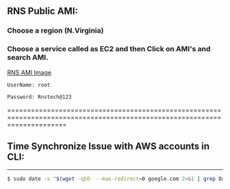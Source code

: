 ## RNS Public AMI:

### Choose a region (N.Virginia)

### Choose a service called as EC2 and then Click on AMI's and search AMI.

[RNS AMI Image](https://console.aws.amazon.com/ec2/home?region=us-east-1#Images:visibility=public-images;ownerAlias=978735513005;sort=name)

```bash
UserName: root

Password: Rnstech@123
```


===========================================================================================================================

## Time Synchronize Issue with AWS accounts in CLI:
----------------------------------------------------
```bash
$ sudo date -s "$(wget -qSO- --max-redirect=0 google.com 2>&1 | grep Date: | cut -d' ' -f5-8)Z"
```
